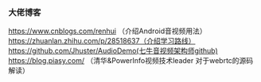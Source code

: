 ### 大佬博客

https://www.cnblogs.com/renhui （介绍Android音视频用法）
https://zhuanlan.zhihu.com/p/28518637（介绍学习路线）
https://github.com/Jhuster/AudioDemo(七牛音视频架构师github)
https://blog.piasy.com/ （清华&PowerInfo视频技术leader 对于webrtc的源码解读）

